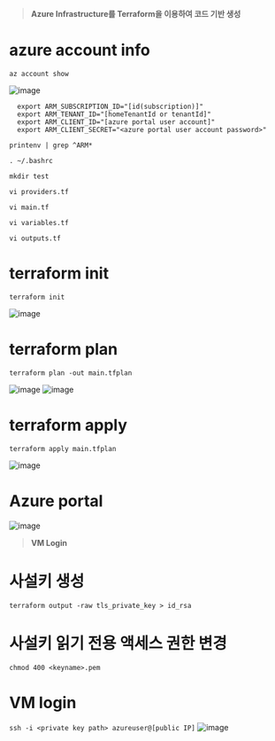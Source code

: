 > **Azure Infrastructure를 Terraform을 이용하여 코드 기반 생성**

# azure account info
`az account show`

  ![image](https://user-images.githubusercontent.com/126428788/227119299-7c7fede5-854d-4e3e-9c51-8ee8d390e49e.png)

````
  export ARM_SUBSCRIPTION_ID="[id(subscription)]"
  export ARM_TENANT_ID="[homeTenantId or tenantId]"
  export ARM_CLIENT_ID="[azure portal user account]"
  export ARM_CLIENT_SECRET="<azure portal user account password>"
````

  `printenv | grep ^ARM*`
 
  `. ~/.bashrc`
 
 `mkdir test`

`vi providers.tf`

`vi main.tf`

`vi variables.tf`

`vi outputs.tf`



# terraform init
`terraform init`


![image](https://user-images.githubusercontent.com/126428788/227118353-1c92eaa2-8f07-4ab7-ba8b-f50a04b7bdd1.png)


# terraform plan
`terraform plan -out main.tfplan`

![image](https://user-images.githubusercontent.com/126428788/227118050-5378bdb2-b0ec-46db-aa95-8248cf8ce46d.png)
![image](https://user-images.githubusercontent.com/126428788/227118224-37e41bd6-aabb-4bd8-906d-16b7a71944b7.png)


# terraform apply
`terraform apply main.tfplan`

![image](https://user-images.githubusercontent.com/126428788/227118872-990a89d3-3d3d-4418-b131-23f9569d5944.png)


# Azure portal
![image](https://user-images.githubusercontent.com/126428788/227122267-59a79534-52bd-4363-874b-f5040785e4f7.png)

> **VM Login**
# 사설키 생성
 `terraform output -raw tls_private_key > id_rsa`
 
# 사설키 읽기 전용 액세스 권한 변경
 `chmod 400 <keyname>.pem`
 
# VM login
 `ssh -i <private key path> azureuser@[public IP]` 
![image](https://user-images.githubusercontent.com/126428788/227142395-49ba855e-f446-4e5c-a868-f18905780228.png)
